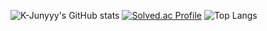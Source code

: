 ![K-Junyyy's GitHub stats](https://github-readme-stats.vercel.app/api?username=K-Junyyy&show_icons=true&theme=cobalt)
[![Solved.ac Profile](http://mazassumnida.wtf/api/generate_badge?boj=rlaehsgnsdl)](https://solved.ac/rlaehsgnsdl)
![Top Langs](https://github-readme-stats.vercel.app/api/top-langs/?username=KIMDONHOON&layout=compact&theme=cobalt)
